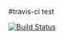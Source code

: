 #travis-ci test

[![Build Status](https://travis-ci.org/Yaneraz/mocha-travis-calculator.png?branch=master)](https://travis-ci.org/Yaneraz/mocha-travis-calculator)